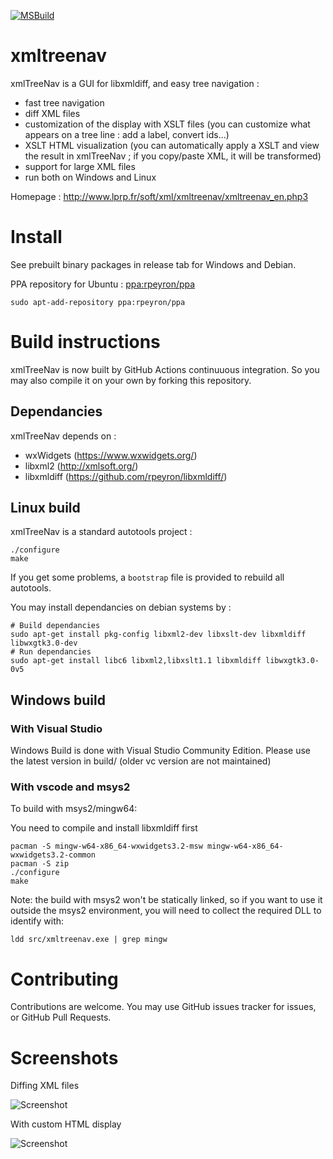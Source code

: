 [![MSBuild](https://github.com/rpeyron/xmltreenav/actions/workflows/msbuild.yml/badge.svg)](https://github.com/rpeyron/xmltreenav/actions/workflows/msbuild.yml)

# xmltreenav

xmlTreeNav is a GUI for libxmldiff, and easy tree navigation :
  * fast tree navigation
  * diff XML files
  * customization of the display with XSLT files (you can customize what appears on a tree line : add a label, convert ids...)
  * XSLT HTML visualization (you can automatically apply a XSLT and view the result in xmlTreeNav ; if you copy/paste XML, it will be transformed)
  * support for large XML files
  * run both on Windows and Linux

Homepage : http://www.lprp.fr/soft/xml/xmltreenav/xmltreenav_en.php3

# Install

See prebuilt binary packages in release tab for Windows and Debian.

PPA repository for Ubuntu : [ppa:rpeyron/ppa](https://launchpad.net/~rpeyron/+archive/ubuntu/ppa)
```
sudo apt-add-repository ppa:rpeyron/ppa
```

# Build instructions

xmlTreeNav is now built by GitHub Actions continuuous integration. So you may also compile it on your own by forking this repository.

## Dependancies

xmlTreeNav depends on :
- wxWidgets  (https://www.wxwidgets.org/)
- libxml2 (http://xmlsoft.org/)
- libxmldiff (https://github.com/rpeyron/libxmldiff/)

## Linux build

xmlTreeNav is a standard autotools project :

```
./configure
make
```

If you get some problems, a `bootstrap` file is provided to rebuild all autotools.

You may install dependancies on debian systems by :
```
# Build dependancies
sudo apt-get install pkg-config libxml2-dev libxslt-dev libxmldiff libwxgtk3.0-dev
# Run dependancies
sudo apt-get install libc6 libxml2,libxslt1.1 libxmldiff libwxgtk3.0-0v5
```


## Windows build

### With Visual Studio

Windows Build is done with Visual Studio Community Edition. 
Please use the latest version in build/ (older vc version are not maintained)

### With vscode and msys2

To build with msys2/mingw64:

You need to compile and install libxmldiff first

```
pacman -S mingw-w64-x86_64-wxwidgets3.2-msw mingw-w64-x86_64-wxwidgets3.2-common
pacman -S zip
./configure
make
```

Note: the build with msys2 won't be statically linked, so if you want to use it outside the msys2 environment, you will need to collect the required DLL to identify with:
```
ldd src/xmltreenav.exe | grep mingw
```

# Contributing

Contributions are welcome. You may use GitHub issues tracker for issues, or GitHub Pull Requests.

# Screenshots 

Diffing XML files

![Screenshot](http://www.lprp.fr/soft/xml/xmltreenav/xmltreenav_scr.jpg) 

With custom HTML display

![Screenshot](http://www.lprp.fr/soft/xml/xmltreenav/xmltreenav_scr2.jpg)
